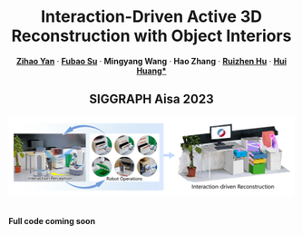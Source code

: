 <div>
  <h1 align="center">Interaction-Driven Active 3D Reconstruction with Object Interiors</h1>
  <p align="center">
    <a href="https://salingo.me/"><strong>Zihao Yan</strong></a>
    ·
    <a href="https://github.com/JYILY"><strong>Fubao Su</strong></a>
    ·
    <a><strong>Mingyang Wang</strong></a>
    ·
    <a><strong>Hao Zhang</strong></a>
    ·
    <a href="https://csse.szu.edu.cn/staff/ruizhenhu/"><strong>Ruizhen Hu</strong></a>
    ·
    <a href="https://vcc.tech/~huihuang/home"><strong>Hui Huang*</strong></a>
  </p>
  <h2 align="center">SIGGRAPH Aisa 2023</h2>
  <div align="center">
    <img src="./images/paper.png", width="800">
</div>

<br>

**Full code coming soon**
